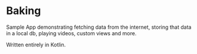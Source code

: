 # Baking
Sample App demonstrating fetching data from the internet, storing that data in a local db, playing videos, custom views and more.

Written entirely in Kotlin.
